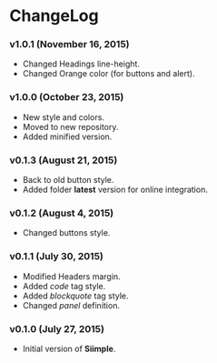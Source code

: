 # ChangeLog

### v1.0.1 (November 16, 2015)
- Changed Headings line-height.
- Changed Orange color (for buttons and alert).


### v1.0.0 (October 23, 2015)
- New style and colors.
- Moved to new repository.
- Added minified version.


### v0.1.3 (August 21, 2015)
- Back to old button style.
- Added folder **latest** version for online integration.


### v0.1.2 (August 4, 2015)
- Changed buttons style.


### v0.1.1 (July 30, 2015)
- Modified Headers margin.
- Added *code* tag style.
- Added *blockquote* tag style.
- Changed *panel* definition.


### v0.1.0 (July 27, 2015)
- Initial version of **Siimple**.

